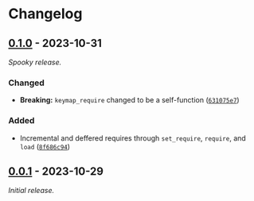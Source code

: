 # Changelog

## [0.1.0] - 2023-10-31

_Spooky release._

### Changed

- **Breaking:** `keymap_require` changed to be a self-function ([`631075e7`](https://gitlab.com/xarvex/lazy-load.nvim/commit/631075e7))

### Added

- Incremental and deffered requires through `set_require`, `require`, and `load` ([`8f686c94`](https://gitlab.com/xarvex/lazy-load.nvim/-/commit/8f686c94))


## [0.0.1] - 2023-10-29

_Initial release._


[0.1.0]: https://gitlab.com/xarvex/lazy-load.nvim/tags/0.1.0
[0.0.1]: https://gitlab.com/xarvex/lazy-load.nvim/tags/0.0.1

